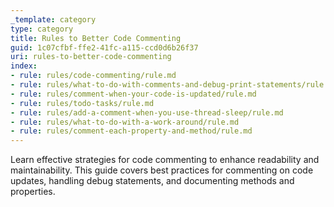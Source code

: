 ```yaml
---
_template: category
type: category
title: Rules to Better Code Commenting
guid: 1c07cfbf-ffe2-41fc-a115-ccd0d6b26f37
uri: rules-to-better-code-commenting
index:
- rule: rules/code-commenting/rule.md
- rule: rules/what-to-do-with-comments-and-debug-print-statements/rule.md
- rule: rules/comment-when-your-code-is-updated/rule.md
- rule: rules/todo-tasks/rule.md
- rule: rules/add-a-comment-when-you-use-thread-sleep/rule.md
- rule: rules/what-to-do-with-a-work-around/rule.md
- rule: rules/comment-each-property-and-method/rule.md
---
```


Learn effective strategies for code commenting to enhance readability and maintainability. This guide covers best practices for commenting on code updates, handling debug statements, and documenting methods and properties.
